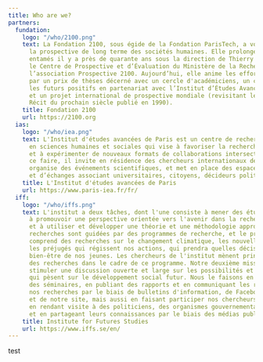 ```yaml
---
title: Who are we?
partners:
  fundation:
    logo: "/who/2100.png"
    text: La Fondation 2100, sous égide de la Fondation ParisTech, a vocation à promouvoir
      la prospective de long terme des sociétés humaines. Elle prolonge les travaux
      entamés il y a près de quarante ans sous la direction de Thierry Gaudin par
      le Centre de Prospective et d’Évaluation du Ministère de la Recherche puis par
      l’association Prospective 2100. Aujourd’hui, elle anime les efforts de prospective
      par un prix de thèses décerné avec un cercle d'académiciens, un concours sur
      les futurs positifs en partenariat avec l’Institut d’Études Avancées de Paris,
      et un projet international de prospective mondiale (revisitant le rapport 2100,
      Récit du prochain siècle publié en 1990).
    title: Fondation 2100
    url: https://2100.org
  ias:
    logo: "/who/iea.png"
    text: L'Institut d'études avancées de Paris est un centre de recherche indépendant
      en sciences humaines et sociales qui vise à favoriser la recherche interdisciplinaire
      et à expérimenter de nouveaux formats de collaborations intersectorielles. Pour
      ce faire, il invite en résidence des chercheurs internationaux de haut niveau,
      organise des événements scientifiques, et met en place des espaces de réflexion
      et d’échanges associant universitaires, citoyens, décideurs politiques et industriels.
    title: L'Institut d'études avancées de Paris
    url: https://www.paris-iea.fr/fr/
  iff:
    logo: "/who/iffs.png"
    text: L'institut a deux tâches, dont l'une consiste à mener des études prospectives,
      à promouvoir une perspective orientée vers l'avenir dans la recherche suédoise,
      et à utiliser et développer une théorie et une méthodologie appropriées. Nos
      recherches sont guidées par des programmes de recherche, et le programme actuel
      comprend des recherches sur le changement climatique, les nouvelles technologies,
      les préjugés qui régissent nos actions, qui prendra quelles décisions, et le
      bien-être de nos jeunes. Les chercheurs de l'institut mènent principalement
      des recherches dans le cadre de ce programme. Notre deuxième mission est de
      stimuler une discussion ouverte et large sur les possibilités et les menaces
      qui pèsent sur le développement social futur. Nous le faisons en organisant
      des séminaires, en publiant des rapports et en communiquant les résultats de
      nos recherches par le biais de bulletins d'information, de Facebook, de Twitter
      et de notre site, mais aussi en faisant participer nos chercheurs à des débats,
      en rendant visite à des politiciens, des organismes gouvernementaux et des entreprises,
      et en partageant leurs connaissances par le biais des médias publics.
    title: Institute for Futures Studies
    url: https://www.iffs.se/en/
---
```


test